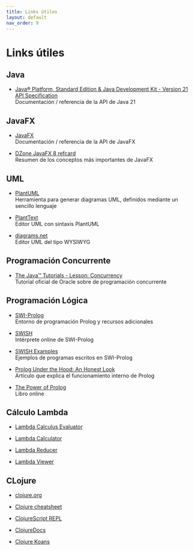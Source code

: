 ```yaml
---
title: Links útiles
layout: default
nav_order: 9
---
```


# Links útiles

## Java

* [Java® Platform, Standard Edition & Java Development Kit - Version 21 API Specification](https://docs.oracle.com/en/java/javase/21/docs/api/index.html)
  <br>Documentación / referencia de la API de Java 21

## JavaFX

* [JavaFX](https://openjfx.io/)
  <br>Documentación / referencia de la API de JavaFX

* [DZone JavaFX 8 refcard](https://enos.itcollege.ee/~jpoial/java/naited/refcard-javafx.pdf)
  <br>Resumen de los conceptos más importantes de JavaFX

## UML

* [PlantUML](https://plantuml.com/)
  <br>Herramienta para generar diagramas UML, definidos mediante un sencillo lenguaje

* [PlantText](https://www.planttext.com/)
  <br>Editor UML con sintaxis PlantUML

* [diagrams.net](https://www.diagrams.net/index.html)
  <br>Editor UML del tipo WYSIWYG

## Programación Concurrente

* [The Java™ Tutorials - Lesson: Concurrency](https://docs.oracle.com/javase/tutorial/essential/concurrency/index.html)
  <br>Tutorial oficial de Oracle sobre de programación concurrente

## Programación Lógica

* [SWI-Prolog](https://www.swi-prolog.org/)
  <br>Entorno de programación Prolog y recursos adicionales

* [SWISH](https://swish.swi-prolog.org/)
  <br>Intérprete online de SWI-Prolog

* [SWISH Examples](https://swish.swi-prolog.org/example/examples.swinb)
  <br>Ejemplos de programas escritos en SWI-Prolog

* [Prolog Under the Hood: An Honest Look](http://www.amzi.com/articles/prolog_under_the_hood.htm)
  <br>Artículo que explica el funcionamiento interno de Prolog

* [The Power of Prolog](https://www.metalevel.at/prolog)
  <br>Libro online

## Cálculo Lambda

* [Lambda Calculus Evaluator](https://kdlcj.gitlab.io/lambda/)

* [Lambda Calculator](http://www.cburch.com/dev/lambda/index.html)

* [Lambda Reducer](https://www.math.cmu.edu/~wgunther/lamred.html)

* [Lambda Viewer](http://projectultimatum.org/cgi-bin/lambda)

## CLojure

* [clojure.org](https://clojure.org/)

* [Clojure cheatsheet](https://clojure.org/api/cheatsheet)

* [ClojureScript REPL](https://clojurescript.io/)

* [ClojureDocs](https://clojuredocs.org/)

* [Clojure Koans](http://clojurekoans.com/)
